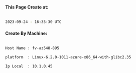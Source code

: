 
   
#### This Page Create at:

```bash

2023-09-24 - 16:35:30 UTC

```

#### Create By Machine:

```bash

Host Name : fv-az548-895

platform  : Linux-6.2.0-1011-azure-x86_64-with-glibc2.35

Ip Local  : 10.1.0.45

```

